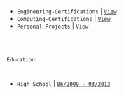 <br />

- `Engineering-Certifications` | [`View`](https://github.com/kentlouisetonino/kentlouisetonino/blob/develop/certification/Hardware-Engineering.md) <br />
- `Computing-Certifications` | [`View`](https://github.com/kentlouisetonino/kentlouisetonino/blob/develop/certification/Computing.md) <br />
- `Personal-Projects` | [`View`](https://github.com/stars/kentlouisetonino/lists/engineering-projects) <br />


<br />
<br />

`Education`
#

- `High School` | [`06/2009 - 03/2013`](https://github.com/kentlouisetonino/kentlouisetonino/blob/develop/education/01-High-School.md)
